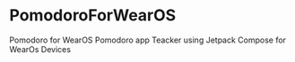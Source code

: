 # PomodoroForWearOS
Pomodoro for WearOS
Pomodoro app Teacker using Jetpack Compose for WearOs Devices
